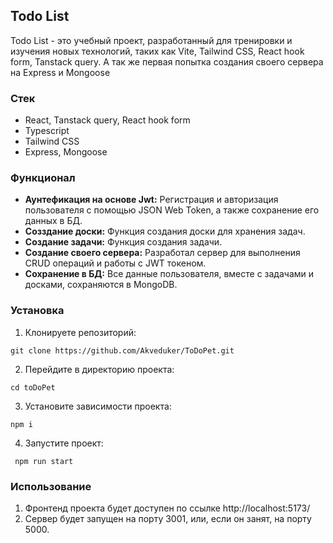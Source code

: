 ## Todo List
Todo List - это учебный проект, разработанный для тренировки и изучения новых технологий, таких как Vite, Tailwind CSS, React hook form, Tanstack query. А так же первая попытка создания своего сервера на Express и Mongoose

### Стек
- React, Tanstack query, React hook form
- Typescript
- Tailwind CSS
- Express, Mongoose
### Функционал
- **Аунтефикация на основе Jwt:** Регистрация и авторизация пользователя с помощью JSON Web Token, а также сохранение его данных в БД.
- **Созздание доски:** Функция создания доски для хранения задач.
- **Создание задачи:** Функция создания задачи.
- **Создание своего сервера:** Разработал сервер для выполнения CRUD операций и работы с JWT токеном.
- **Сохранение в БД:** Все данные пользователя, вместе с задачами и досками, сохраняются в MongoDB.

### Установка
1. Клонируете репозиторий:
```console
git clone https://github.com/Akveduker/ToDoPet.git
```
2. Перейдите в директорию проекта:
```console
cd toDoPet
```
3. Установите зависимости проекта:
```console
npm i
```
4. Запустите проект:
```console
 npm run start
```

### Использование
1. Фронтенд проекта будет доступен по ссылке http://localhost:5173/
2. Сервер будет запущен на порту 3001, или, если он занят, на порту 5000.
